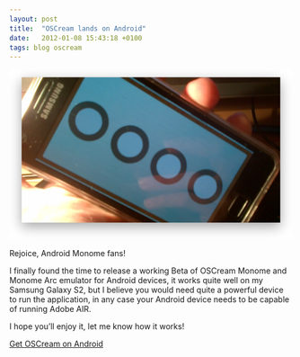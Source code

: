 ```yaml
---
layout: post
title:  "OSCream lands on Android"
date:   2012-01-08 15:43:18 +0100
tags: blog oscream
---
```

![OSCream runnnig on Android Galaxy S2](/assets/blog/oscream-on-android.png)

Rejoice, Android Monome fans!

I finally found the time to release a working Beta of OSCream Monome and Monome Arc emulator for Android devices, it works quite well on my Samsung Galaxy S2, but I believe you would need quite a powerful device to run the application, in any case your Android device needs to be capable of running Adobe AIR.

I hope you’ll enjoy it, let me know how it works!

[Get OSCream on Android](https://market.android.com/details?id=air.org.smugrik.oscream)